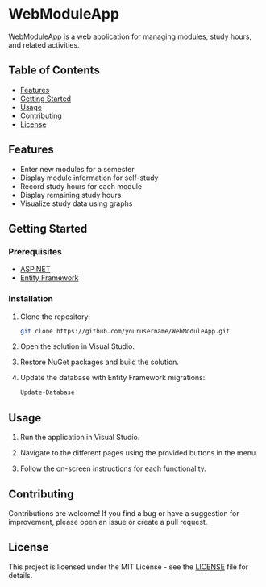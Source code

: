 # WebModuleApp

WebModuleApp is a web application for managing modules, study hours, and related activities.

## Table of Contents

- [Features](#features)
- [Getting Started](#getting-started)
- [Usage](#usage)
- [Contributing](#contributing)
- [License](#license)

## Features

- Enter new modules for a semester
- Display module information for self-study
- Record study hours for each module
- Display remaining study hours
- Visualize study data using graphs

## Getting Started

### Prerequisites

- [ASP.NET](https://dotnet.microsoft.com/apps/aspnet)
- [Entity Framework](https://docs.microsoft.com/en-us/ef/)

### Installation

1. Clone the repository:

    ```bash
    git clone https://github.com/yourusername/WebModuleApp.git
    ```

2. Open the solution in Visual Studio.

3. Restore NuGet packages and build the solution.

4. Update the database with Entity Framework migrations:

    ```bash
    Update-Database
    ```

## Usage

1. Run the application in Visual Studio.

2. Navigate to the different pages using the provided buttons in the menu.

3. Follow the on-screen instructions for each functionality.

## Contributing

Contributions are welcome! If you find a bug or have a suggestion for improvement, please open an issue or create a pull request.

## License

This project is licensed under the MIT License - see the [LICENSE](LICENSE) file for details.
